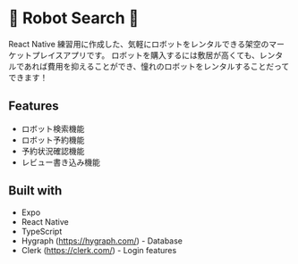 # 🤖 Robot Search 🤖

React Native 練習用に作成した、気軽にロボットをレンタルできる架空のマーケットプレイスアプリです。
ロボットを購入するには敷居が高くても、レンタルであれば費用を抑えることができ、憧れのロボットをレンタルすることだってできます！

## Features

- ロボット検索機能
- ロボット予約機能
- 予約状況確認機能
- レビュー書き込み機能

## Built with

- Expo
- React Native
- TypeScript
- Hygraph (https://hygraph.com/) - Database
- Clerk (https://clerk.com/) - Login features
